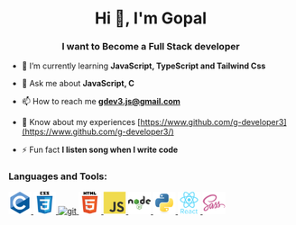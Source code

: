 <!-- - 👋 Hi, I’m @g-dev3
- 👀 I’m interested in Web development
- 🌱 I’m currently learning Venilla Javascript
- 📫 How to reach me - @gdev_3 
- 😄 Pronouns: G Developer
- ⚡ Fun fact: I am funny
-->
<h1 align="center">Hi 👋, I'm Gopal</h1>

<h3 align="center">I want to Become a Full Stack developer</h3>


<!--<p align="left"> <img src="https://komarev.com/ghpvc/?username=rugit&label=Profile%20views&color=0e75b6&style=flat" alt="rugit" /> </p>-->

- 🌱 I’m currently learning **JavaScript, TypeScript and Tailwind Css**

- 💬 Ask me about **JavaScript, C**

- 📫 How to reach me **gdev3.js@gmail.com**

- 📄 Know about my experiences [https://www.github.com/g-developer3](https://www.github.com/g-developer3/)

- ⚡ Fun fact **I listen song when I write code**


<h3 align="left">Languages and Tools:</h3>
<p align="left">
<a href="https://www.w3schools.com/c/" target="_blank" rel="noreferrer"> <img src="https://raw.githubusercontent.com/devicons/devicon/master/icons/c/c-original.svg" alt="c" width="40" height="40"/> </a>
<a href="https://www.w3schools.com/css/" target="_blank" rel="noreferrer"> <img src="https://raw.githubusercontent.com/devicons/devicon/master/icons/css3/css3-original-wordmark.svg" alt="css3" width="40" height="40"/> </a> 
  <a href="https://git-scm.com/" target="_blank" rel="noreferrer"> <img src="https://www.vectorlogo.zone/logos/git-scm/git-scm-icon.svg" alt="git" width="40" height="40"/> </a>
  <a href="https://www.w3.org/html/" target="_blank" rel="noreferrer"> <img src="https://raw.githubusercontent.com/devicons/devicon/master/icons/html5/html5-original-wordmark.svg" alt="html5" width="40" height="40"/> </a>
  <a href="https://developer.mozilla.org/en-US/docs/Web/JavaScript" target="_blank" rel="noreferrer"> <img src="https://raw.githubusercontent.com/devicons/devicon/master/icons/javascript/javascript-original.svg" alt="javascript" width="40" height="40"/> </a>
  <a href="https://nodejs.org" target="_blank" rel="noreferrer"> <img src="https://raw.githubusercontent.com/devicons/devicon/master/icons/nodejs/nodejs-original-wordmark.svg" alt="nodejs" width="40" height="40"/> </a>
  <a href="https://www.python.org" target="_blank" rel="noreferrer"> <img src="https://raw.githubusercontent.com/devicons/devicon/master/icons/python/python-original.svg" alt="python" width="40" height="40"/> </a>
  <a href="https://reactjs.org/" target="_blank" rel="noreferrer"> <img src="https://raw.githubusercontent.com/devicons/devicon/master/icons/react/react-original-wordmark.svg" alt="react" width="40" height="40"/> </a> 
  <a href="https://sass-lang.com" target="_blank" rel="noreferrer"> <img src="https://raw.githubusercontent.com/devicons/devicon/master/icons/sass/sass-original.svg" alt="sass" width="40" height="40"/> </a> 
</p>
